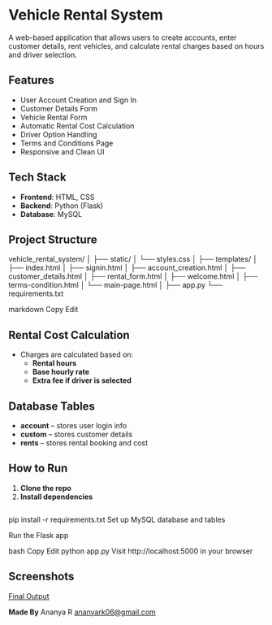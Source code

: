 # Vehicle Rental System

A web-based application that allows users to create accounts, enter customer details, rent vehicles, and calculate rental charges based on hours and driver selection.

## Features

- User Account Creation and Sign In
- Customer Details Form
- Vehicle Rental Form
- Automatic Rental Cost Calculation
- Driver Option Handling
- Terms and Conditions Page
- Responsive and Clean UI

## Tech Stack

- **Frontend**: HTML, CSS
- **Backend**: Python (Flask)
- **Database**: MySQL

## Project Structure

vehicle_rental_system/
│
├── static/
│ └── styles.css
│
├── templates/
│ ├── index.html
│ ├── signin.html
│ ├── account_creation.html
│ ├── customer_details.html
│ ├── rental_form.html
│ ├── welcome.html
│ ├── terms-condition.html
│ └── main-page.html
│
├── app.py
└── requirements.txt

markdown
Copy
Edit

## Rental Cost Calculation

- Charges are calculated based on:
  - **Rental hours**
  - **Base hourly rate**
  - **Extra fee if driver is selected**

## Database Tables

- **account** – stores user login info
- **custom** – stores customer details
- **rents** – stores rental booking and cost

##  How to Run

1. **Clone the repo**  
2. **Install dependencies**  
   ```bash
  pip install -r requirements.txt
Set up MySQL database and tables

Run the Flask app

bash
Copy
Edit
python app.py
Visit http://localhost:5000 in your browser

## Screenshots
[Final Output](images/Output.png)



**Made By**
Ananya R
ananyark06@gmail.com
